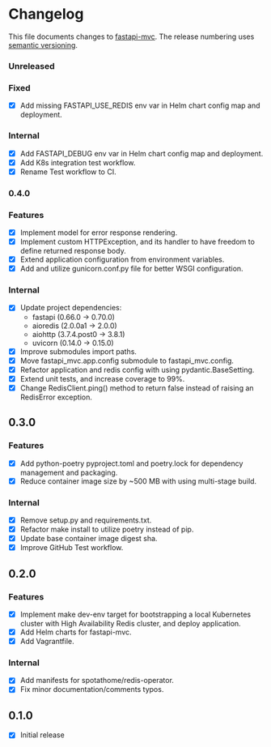 # Changelog

This file documents changes to [fastapi-mvc](https://github.com/rszamszur/fastapi-mvc). The release numbering uses [semantic versioning](http://semver.org).

### Unreleased

### Fixed

- [x] Add missing FASTAPI_USE_REDIS env var in Helm chart config map and deployment.

### Internal

- [x] Add FASTAPI_DEBUG env var in Helm chart config map and deployment.
- [x] Add K8s integration test workflow.
- [x] Rename Test workflow to CI.

### 0.4.0

### Features

- [x] Implement model for error response rendering.
- [x] Implement custom HTTPException, and its handler to have freedom to define returned response body.
- [x] Extend application configuration from environment variables.
- [x] Add and utilize gunicorn.conf.py file for better WSGI configuration.

### Internal

- [x] Update project dependencies:
  * fastapi (0.66.0 -> 0.70.0)
  * aioredis (2.0.0a1 -> 2.0.0)
  * aiohttp (3.7.4.post0 -> 3.8.1)
  * uvicorn (0.14.0 -> 0.15.0)
- [x] Improve submodules import paths.
- [x] Move fastapi_mvc.app.config submodule to fastapi_mvc.config.
- [x] Refactor application and redis config with using pydantic.BaseSetting.
- [x] Extend unit tests, and increase coverage to 99%.
- [x] Change RedisClient.ping() method to return false instead of raising an RedisError exception.

## 0.3.0

### Features

- [x] Add python-poetry pyproject.toml and poetry.lock for dependency management and packaging.
- [x] Reduce container image size by ~500 MB with using multi-stage build.

### Internal

- [x] Remove setup.py and requirements.txt.
- [x] Refactor make install to utilize poetry instead of pip.
- [x] Update base container image digest sha.
- [x] Improve GitHub Test workflow.

## 0.2.0

### Features

- [x] Implement make dev-env target for bootstrapping a local Kubernetes cluster with High Availability Redis cluster, and deploy application.
- [x] Add Helm charts for fastapi-mvc.
- [x] Add Vagrantfile.

### Internal

- [x] Add manifests for spotathome/redis-operator.
- [x] Fix minor documentation/comments typos.

## 0.1.0

- [X] Initial release
